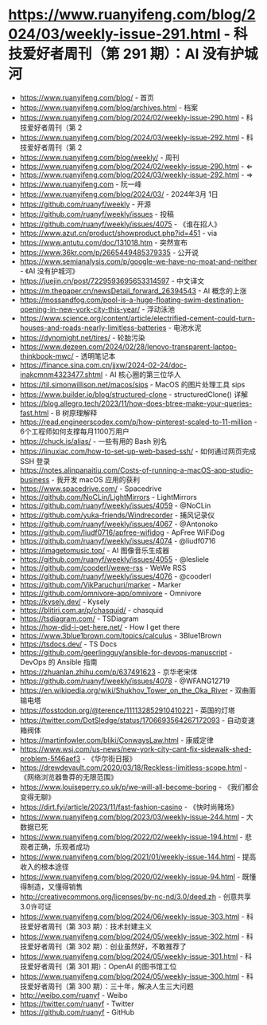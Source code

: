# https://www.ruanyifeng.com/blog/2024/03/weekly-issue-291.html - 科技爱好者周刊（第 291 期）：AI 没有护城河

- https://www.ruanyifeng.com/blog/ - 首页
- https://www.ruanyifeng.com/blog/archives.html - 档案
- https://www.ruanyifeng.com/blog/2024/02/weekly-issue-290.html - 科技爱好者周刊（第 2
- https://www.ruanyifeng.com/blog/2024/03/weekly-issue-292.html - 科技爱好者周刊（第 2
- https://www.ruanyifeng.com/blog/weekly/ - 周刊
- https://www.ruanyifeng.com/blog/2024/02/weekly-issue-290.html - ⇐
- https://www.ruanyifeng.com/blog/2024/03/weekly-issue-292.html - ⇒
- https://www.ruanyifeng.com - 阮一峰
- https://www.ruanyifeng.com/blog/2024/03/ - 2024年3月 1日
- https://github.com/ruanyf/weekly - 开源
- https://github.com/ruanyf/weekly/issues - 投稿
- https://github.com/ruanyf/weekly/issues/4075 - 《谁在招人》
- https://www.azut.cn/product/showproduct.php?id=451 - via
- https://www.antutu.com/doc/131018.htm - 突然宣布
- https://www.36kr.com/p/2665449485379335 - 公开说
- https://www.semianalysis.com/p/google-we-have-no-moat-and-neither - 《AI 没有护城河》
- https://juejin.cn/post/7229593695653314597 - 中文译文
- https://m.thepaper.cn/newsDetail_forward_26394543 - AI 概念的上涨
- https://mossandfog.com/pool-is-a-huge-floating-swim-destination-opening-in-new-york-city-this-year/ - 浮动泳池
- https://www.science.org/content/article/electrified-cement-could-turn-houses-and-roads-nearly-limitless-batteries - 电池水泥
- https://dynomight.net/tires/ - 轮胎污染
- https://www.dezeen.com/2024/02/28/lenovo-transparent-laptop-thinkbook-mwc/ - 透明笔记本
- https://finance.sina.com.cn/jjxw/2024-02-24/doc-inakcmnm4323477.shtml - AI 核心圈的第三位华人
- https://til.simonwillison.net/macos/sips - MacOS 的图片处理工具 sips
- https://www.builder.io/blog/structured-clone - structuredClone() 详解
- https://blog.allegro.tech/2023/11/how-does-btree-make-your-queries-fast.html - B 树原理解释
- https://read.engineerscodex.com/p/how-pinterest-scaled-to-11-million - 6个工程师如何支撑每月1100万用户
- https://chuck.is/alias/ - 一些有用的 Bash 别名
- https://linuxiac.com/how-to-set-up-web-based-ssh/ - 如何通过网页完成 SSH 登录
- https://notes.alinpanaitiu.com/Costs-of-running-a-macOS-app-studio-business - 我开发 macOS 应用的获利
- https://www.spacedrive.com/ - Spacedrive
- https://github.com/NoCLin/LightMirrors - LightMirrors
- https://github.com/ruanyf/weekly/issues/4059 - @NoCLin
- https://github.com/yuka-friends/Windrecorder - 捕风记录仪
- https://github.com/ruanyf/weekly/issues/4067 - @Antonoko
- https://github.com/liudf0716/apfree-wifidog - ApFree WiFiDog
- https://github.com/ruanyf/weekly/issues/4074 - @liudf0716
- https://imagetomusic.top/ - AI 图像音乐生成器
- https://github.com/ruanyf/weekly/issues/4055 - @lesliele
- https://github.com/cooderl/wewe-rss - WeWe RSS
- https://github.com/ruanyf/weekly/issues/4076 - @cooderl
- https://github.com/VikParuchuri/marker - Marker
- https://github.com/omnivore-app/omnivore - Omnivore
- https://kysely.dev/ - Kysely
- https://blitiri.com.ar/p/chasquid/ - chasquid
- https://tsdiagram.com/ - TSDiagram
- https://how-did-i-get-here.net/ - How I get there
- https://www.3blue1brown.com/topics/calculus - 3Blue1Brown
- https://tsdocs.dev/ - TS Docs
- https://github.com/geerlingguy/ansible-for-devops-manuscript - DevOps 的 Ansible 指南
- https://zhuanlan.zhihu.com/p/637491623 - 京华老宋体
- https://github.com/ruanyf/weekly/issues/4078 - @WFANG12719
- https://en.wikipedia.org/wiki/Shukhov_Tower_on_the_Oka_River - 双曲面输电塔
- https://fosstodon.org/@terence/111132852910410221 - 英国的灯塔
- https://twitter.com/DotSledge/status/1706693564267172093 - 自动变速箱阀体
- https://martinfowler.com/bliki/ConwaysLaw.html - 康威定律
- https://www.wsj.com/us-news/new-york-city-cant-fix-sidewalk-shed-problem-5f46aef3 - 《华尔街日报》
- https://drewdevault.com/2020/03/18/Reckless-limitless-scope.html - 《网络浏览器鲁莽的无限范围》
- https://www.louiseperry.co.uk/p/we-will-all-become-boring - 《我们都会变得无聊》
- https://dirt.fyi/article/2023/11/fast-fashion-casino - 《快时尚赌场》
- https://www.ruanyifeng.com/blog/2023/03/weekly-issue-244.html - 大数据已死
- https://www.ruanyifeng.com/blog/2022/02/weekly-issue-194.html - 悲观者正确，乐观者成功
- https://www.ruanyifeng.com/blog/2021/01/weekly-issue-144.html - 提高收入的根本途径
- https://www.ruanyifeng.com/blog/2020/02/weekly-issue-94.html - 既懂得制造，又懂得销售
- http://creativecommons.org/licenses/by-nc-nd/3.0/deed.zh - 创意共享3.0许可证
- https://www.ruanyifeng.com/blog/2024/06/weekly-issue-303.html - 科技爱好者周刊（第 303 期）：技术封建主义
- https://www.ruanyifeng.com/blog/2024/05/weekly-issue-302.html - 科技爱好者周刊（第 302 期）：创业虽然好，不敢推荐了
- https://www.ruanyifeng.com/blog/2024/05/weekly-issue-301.html - 科技爱好者周刊（第 301 期）：OpenAI 的图书馆工位
- https://www.ruanyifeng.com/blog/2024/05/weekly-issue-300.html - 科技爱好者周刊（第 300 期）：三十年，解决人生三大问题
- http://weibo.com/ruanyf - Weibo
- https://twitter.com/ruanyf - Twitter
- https://github.com/ruanyf - GitHub